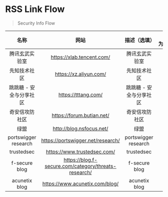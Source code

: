 # RSS Link Flow

> Security Info Flow

|          名称           |                         网站                         |      描述（选填）       | 头像（默认为/favicon.ico） |                    RSS（默认为/feed）                     | 分类 |
|:-----------------------:|:----------------------------------------------------:|:-----------------------:|:--------------------------:|:---------------------------------------------------------:|:----:|
|     腾讯玄武实验室      |              https://xlab.tencent.com/               |     腾讯玄武实验室      |                            |           https://xlab.tencent.com/cn/atom.xml            | rss  |
|      先知技术社区       |                https://xz.aliyun.com/                |      先知技术社区       |                            |                https://xz.aliyun.com/feed                 | rss  |
| 跳跳糖 - 安全与分享社区 |                 https://tttang.com/                  | 跳跳糖 - 安全与分享社区 |                            |                https://tttang.com/rss.xml                 | rss  |
|     奇安信攻防社区      |              https://forum.butian.net/               |     奇安信攻防社区      |                            |               https://forum.butian.net/Rss                | rss  |
|          绿盟           |               http://blog.nsfocus.net/               |          绿盟           |                            |               http://blog.nsfocus.net/feed                | rss  |
|  portswigger research   |          https://portswigger.net/research/           |  portswigger research   |                            |           https://portswigger.net/research/rss            | rss  |
|       trustedsec        |             https://www.trustedsec.com/              |       trustedsec        |                            |             https://www.trustedsec.com/feed/              | rss  |
|      f-secure blog      | https://blog.f-secure.com/category/threats-research/ |      f-secure blog      |                            | https://blog.f-secure.com/category/threats-research/feed/ | rss  |
|      acunetix blog      |            https://www.acunetix.com/blog/            |      acunetix blog      |                            |            https://www.acunetix.com/blog/feed/            | rss  |

